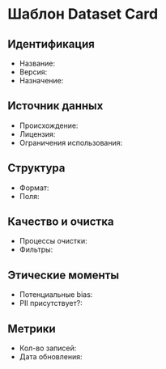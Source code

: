 # Шаблон Dataset Card

## Идентификация

- Название:
- Версия:
- Назначение:

## Источник данных

- Происхождение:
- Лицензия:
- Ограничения использования:

## Структура

- Формат:
- Поля:

## Качество и очистка

- Процессы очистки:
- Фильтры:

## Этические моменты

- Потенциальные bias:
- PII присутствует?:

## Метрики

- Кол-во записей:
- Дата обновления:
